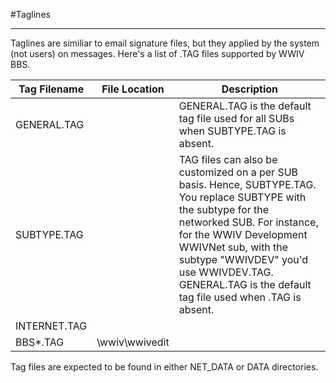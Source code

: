 #Taglines
***
Taglines are similiar to email signature files, but they applied by the system (not users) on messages. Here's a list of .TAG files supported by WWIV BBS.

Tag Filename | File Location | Description
--- | --- | ---
GENERAL.TAG |  | GENERAL.TAG is the default tag file used for all SUBs when SUBTYPE.TAG is absent.
SUBTYPE.TAG | | TAG files can also be customized on a per SUB basis. Hence, SUBTYPE.TAG. You replace SUBTYPE with the subtype for the networked SUB. For instance, for the WWIV Development WWIVNet sub, with the subtype "WWIVDEV" you'd use WWIVDEV.TAG. GENERAL.TAG is the default tag file used when <SUBTYPE>.TAG is absent.
INTERNET.TAG | | 
BBS*.TAG | \wwiv\wwivedit | 

Tag files are expected to be found in either NET_DATA or DATA directories.